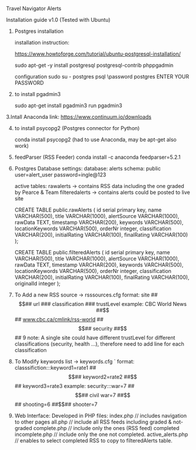 Travel Navigator Alerts

Installation guide v1.0  (Tested with Ubuntu)

1. Postgres installation

	installation instruction:

	https://www.howtoforge.com/tutorial/ubuntu-postgresql-installation/


	sudo apt-get -y install postgresql postgresql-contrib phppgadmin

	configuration
		sudo su - postgres
		psql
		\password postgres
		ENTER YOUR PASSWORD

2. to install pgadmin3

	sudo apt-get install pgadmin3
	run pgadmin3

3.Intall Anaconda 
	link: https://www.continuum.io/downloads

4. to install  psycopg2 (Postgres connector for Python)

	conda install psycopg2 (had to use Anaconda, may be apt-get also work)

5. feedParser (RSS Feeder)
	conda install -c anaconda feedparser=5.2.1


6. Postgres Database settings:
	database: alerts
	schema: public
	user=alert_user
	password=ingle@123

	active tables:
		rawalerts -> contains RSS data including the one graded by Pearce & Team
		filteredalerts -> contains alerts could be posted to live site

	CREATE TABLE public.rawAlerts (
	    id serial primary key,
	    name VARCHAR(500),
	    title VARCHAR(1000),
	    alertSource VARCHAR(1000),
	    rawData  TEXT,
	    timestamp VARCHAR(200),
	    keywords VARCHAR(500),
	    locationKeywords VARCHAR(500),
	    orderNr integer,
	    classification VARCHAR(200),
	    initialRating VARCHAR(100),
	    finalRating VARCHAR(100)
	);


	CREATE TABLE public.filteredAlerts (
	    id serial primary key,
	    name VARCHAR(500),
	    title VARCHAR(1000),
	    alertSource VARCHAR(1000),
	    rawData  TEXT,
	    timestamp VARCHAR(200),
	    keywords VARCHAR(500),
	    locationKeywords VARCHAR(500),
	    orderNr integer,
	    classification VARCHAR(200),
	    initialRating VARCHAR(100),
	    finalRating VARCHAR(100),
	    originalId integer
	);


7. To Add a new RSS source -> rsssources.cfg
	format: site ##$$## url ### classification ### trustLevel
	example: CBC World News  ##$$##  www.cbc.ca/cmlink/rss-world ##$$## security ##$$## 9 
	note: A single site could have different trustLevel for different classifications (security, health ...), therefore need to add line for each classification


8. To Modify keywords list -> keywords.cfg
`	format: classsifiction:::keyword1=rate1 ##$$## keyword2=rate2 ##$$## keyword3=rate3
	example: security:::war=7 ##$$## civil war=7 ##$$## shooting=6 ##$$## shooter=7



9. Web Interface: Developed in PHP
	files:	index.php  // includes navigation to other pages
		all.php // include all RSS feeds including graded & not-graded
		complete.php // include only the ones (RSS feed) completed
		incomplete.php // include only the one not completed.
		active_alerts.php // enables to select completed RSS to copy to filteredAlerts table.


		

